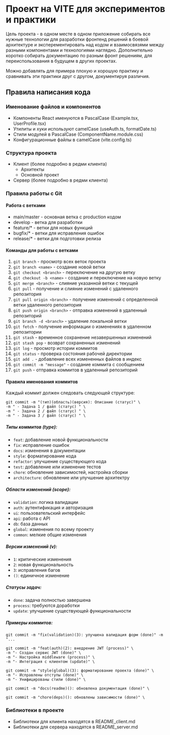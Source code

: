 # Проект на VITE для экспериментов и практики

Цель проекта - в одном месте в одном приложение собирать все нужные технологии для разработки фронтенд решений в боевой архитектуре и эксперементировать над кодом и взаимосвязями между разными компонентами и технологиями наглядно. Дополнительно коротко собирать документацию по разным фронт решениям, для переиспользования в будущем в других проектах.

Можно добавлять для примера плохую и хорошую практику и сравнивать эти практики друг с другом, документируя различия.

## Правила написания кода

### Именование файлов и компонентов
- Компоненты React именуются в PascalCase (Example.tsx, UserProfile.tsx)
- Утилиты и хуки используют camelCase (useAuth.ts, formatDate.ts)
- Стили модулей в PascalCase (ComponentName.module.css)
- Конфигурационные файлы в camelCase (vite.config.ts)

### Структура проекта

- Клиент (более подробно в редми клиента)
  - Архитекты
  - Основной проект
- Сервер (более подробно в редми клиента)

### Правила работы с Git

#### Работа с ветками
- main/master - основная ветка с production кодом
- develop - ветка для разработки
- feature/* - ветки для новых функций
- bugfix/* - ветки для исправления ошибок
- release/* - ветки для подготовки релиза

#### Команды для работы с ветками

1. `git branch` - просмотр всех веток проекта
2. `git branch <name>` - создание новой ветки
3. `git checkout <branch>` - переключение на другую ветку
4. `git checkout -b <name>` - создание и переключение на новую ветку
5. `git merge <branch>` - слияние указанной ветки с текущей
6. `git pull` - получение и слияние изменений с удаленного репозитория
7. `git pull origin <branch>` - получение изменений с определенной ветки удаленного репозитория
8. `git push origin <branch>` - отправка изменений в удаленный репозиторий
9. `git branch -d <branch>` - удаление локальной ветки
10. `git fetch` - получение информации о изменениях в удаленном репозитории
11. `git stash` - временное сохранение незавершенных изменений
12. `git stash pop` - возврат сохраненных изменений
13. `git log` - просмотр истории коммитов
14. `git status` - проверка состояния рабочей директории
15. `git add .` - добавление всех измененных файлов в индекс
16. `git commit -m "message"` - создание коммита с сообщением
17. `git push` - отправка коммитов в удаленный репозиторий

#### Правила именования коммитов
Каждый коммит должен следовать следующей структуре:
```
git commit -m "(тип)(область)(версия): Описание (статус)" \
-m " - Задача 1 / файл (статус) " \
-m " - Задача 2 / файл (статус) " \
-m " - Задача 3 / файл (статус) " \
```

##### Типы коммитов (type):
- `feat`: добавление новой функциональности
- `fix`: исправление ошибок
- `docs`: изменения в документации
- `style`: форматирование кода
- `refactor`: улучшение существующего кода
- `test`: добавление или изменение тестов
- `chore`: обновление зависимостей, настройка сборки
- `architecture`: обновление или улучшение архитектру

##### Области изменений (scope):
- `validation`: логика валидации
- `auth`: аутентификация и авторизация
- `ui`: пользовательский интерфейс
- `api`: работа с API
- `db`: база данных
- `global`: изменения по всему проекту
- `common`: мелкие общие изменения

##### Версии изменений (v):
- `1`: критические изменения
- `2`: новая функциональность
- `3`: исправления багов
- `()`: единичное изменение

##### Статусы задач:
- `done`: задача полностью завершена
- `process`: требуются доработки
- `update`: улучшение существующей функциональности

##### Примеры коммитов:
```
git commit -m "fix(validation)(3): улучшена валидация форм (done)" -m "...

git commit -m "feat(auth)(2): внедрение JWT (process)" \
-m "- Создан сервис JWT (done)" \
-m "- Настройка middleware (process)" \
-m "- Интеграция с клиентом (update)" \

git commit -m "style(global)(3): форматирование проекта (done)" \
-m "- Исправлены отступы (done)" \
-m "- Унифицированы стили (done)" \

git commit -m "docs(readme)(): обновлена документация (done)" \

git commit -m "chore(deps)(): обновлены зависимости (done)" \
```

### Библиотеки в проекте
- Библиотеки для клиента находятся в README_client.md
- Библиотеки для сервера находятся в README_server.md